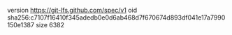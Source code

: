version https://git-lfs.github.com/spec/v1
oid sha256:c7107f16410f345adedb0e0d6ab468d7f670674d893df041e17a7990150e1387
size 6382
